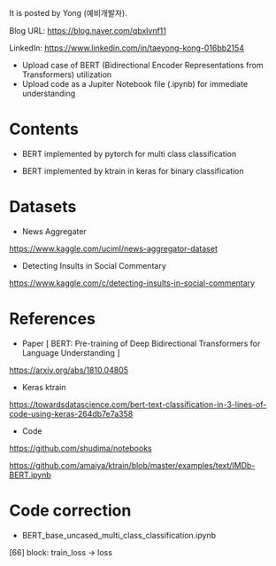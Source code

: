 
It is posted by Yong (예비개발자).

Blog URL: https://blog.naver.com/qbxlvnf11

LinkedIn: https://www.linkedin.com/in/taeyong-kong-016bb2154


- Upload case of BERT (Bidirectional Encoder Representations from Transformers) utilization
- Upload code as a Jupiter Notebook file (.ipynb) for immediate understanding


Contents
=============

- BERT implemented by pytorch for multi class classification

- BERT implemented by ktrain in keras for binary classification

Datasets
=============

- News Aggregater

https://www.kaggle.com/uciml/news-aggregator-dataset

- Detecting Insults in Social Commentary

https://www.kaggle.com/c/detecting-insults-in-social-commentary

References
=============

- Paper [ BERT: Pre-training of Deep Bidirectional Transformers for Language Understanding ]

https://arxiv.org/abs/1810.04805

- Keras ktrain

https://towardsdatascience.com/bert-text-classification-in-3-lines-of-code-using-keras-264db7e7a358

- Code

https://github.com/shudima/notebooks

https://github.com/amaiya/ktrain/blob/master/examples/text/IMDb-BERT.ipynb

Code correction
=============

- BERT_base_uncased_multi_class_classification.ipynb

[66] block: train_loss -> loss
